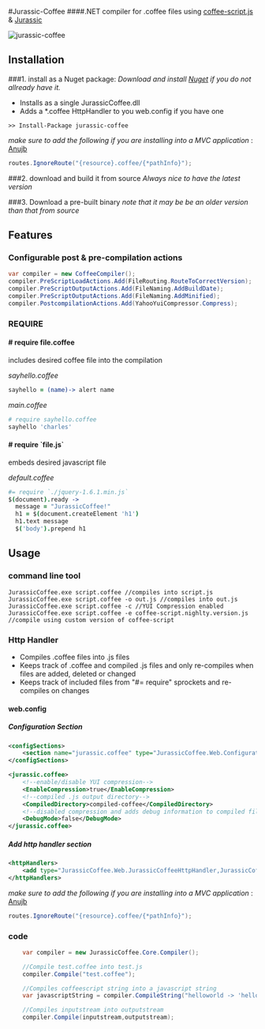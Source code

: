 #Jurassic-Coffee
####.NET compiler for .coffee files using [coffee-script.js](http://jashkenas.github.com/coffee-script/) & [Jurassic](http://jurassic.codeplex.com/)

![jurassic-coffee](http://creamdog.se/jurassic-coffee.small.png)
## Installation

###1. install as a Nuget package:
*Download and install [Nuget](http://nuget.org/) if you do not allready have it.*

- Installs as a single JurassicCoffee.dll
- Adds a *.coffee HttpHandler to you web.config if you have one

```
>> Install-Package jurassic-coffee
```

_make sure to add the following if you are installing into a MVC application_ : [Anujb](https://github.com/anujb)

```c#
routes.IgnoreRoute("{resource}.coffee/{*pathInfo}");
```

###2. download and build it from source
*Always nice to have the latest version*

###3. Download a pre-built binary 
*note that it may be be an older version than that from source*

## Features

### Configurable post & pre-compilation actions

```c#
var compiler = new CoffeeCompiler();
compiler.PreScriptLoadActions.Add(FileRouting.RouteToCorrectVersion);
compiler.PreScriptOutputActions.Add(FileNaming.AddBuildDate);
compiler.PreScriptOutputActions.Add(FileNaming.AddMinified);
compiler.PostcompilationActions.Add(YahooYuiCompressor.Compress);
```

### REQUIRE

#### # require file.coffee
includes desired coffee file into the compilation

*sayhello.coffee*

```coffeescript
sayhello = (name)-> alert name
```

*main.coffee*

```coffeescript
# require sayhello.coffee
sayhello 'charles'
```

#### # require \`file.js\`

embeds desired javascript file

*default.coffee*

```coffeescript
#= require `./jquery-1.6.1.min.js`
$(document).ready -> 
  message = "JurassicCoffee!"
  h1 = $(document.createElement 'h1')
  h1.text message
  $('body').prepend h1    
```

## Usage

### command line tool
```
JurassicCoffee.exe script.coffee //compiles into script.js
JurassicCoffee.exe script.coffee -o out.js //compiles into out.js
JurassicCoffee.exe script.coffee -c //YUI Compression enabled
JurassicCoffee.exe script.coffee -e coffee-script.nighlty.version.js //compile using custom version of coffee-script
```

### Http Handler    

- Compiles .coffee files into .js files
- Keeps track of .coffee and compiled .js files and only re-compiles when files are added, deleted or changed
- Keeps track of included files from "#= require" sprockets and re-compiles on changes

#### web.config

##### Configuration Section
```xml
<configSections>
    <section name="jurassic.coffee" type="JurassicCoffee.Web.Configuration.ConfigurationHandler, JurassicCoffee.Web"/>
</configSections>

<jurassic.coffee>
	<!--enable/disable YUI compression-->
    <EnableCompression>true</EnableCompression>
	<!--compiled .js output directory-->
    <CompiledDirectory>compiled-coffee</CompiledDirectory>
	<!--disabled compression and adds debug information to compiled files-->
    <DebugMode>false</DebugMode>
</jurassic.coffee>
```

##### Add http handler section
```xml
<httpHandlers> 
    <add type="JurassicCoffee.Web.JurassicCoffeeHttpHandler,JurassicCoffee.Web" validate="false" path="*.coffee" verb="*" />
</httpHandlers>
```

_make sure to add the following if you are installing into a MVC application_ : [Anujb](https://github.com/anujb)

```c#
routes.IgnoreRoute("{resource}.coffee/{*pathInfo}");
```

### code
```c#
    var compiler = new JurassicCoffee.Core.Compiler();

    //Compile test.coffee into test.js
    compiler.Compile("test.coffee");

    //Compiles coffeescript string into a javascript string
    var javascriptString = compiler.CompileString("helloworld -> 'hello world'");

    //Compiles inputstream into outputstream
    compiler.Compile(inputstream,outputstream);
```
